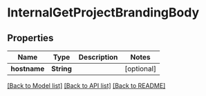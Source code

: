 # InternalGetProjectBrandingBody

## Properties
Name | Type | Description | Notes
------------ | ------------- | ------------- | -------------
**hostname** | **String** |  | [optional] 

[[Back to Model list]](../README.md#documentation-for-models) [[Back to API list]](../README.md#documentation-for-api-endpoints) [[Back to README]](../README.md)


